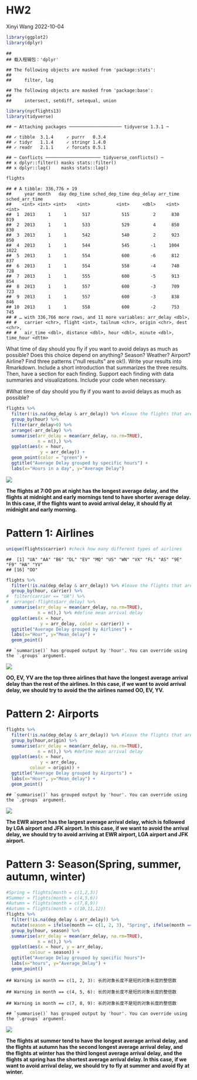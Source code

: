 HW2
================
Xinyi Wang
2022-10-04

``` r
library(ggplot2)
library(dplyr)
```

    ## 
    ## 载入程辑包：'dplyr'

    ## The following objects are masked from 'package:stats':
    ## 
    ##     filter, lag

    ## The following objects are masked from 'package:base':
    ## 
    ##     intersect, setdiff, setequal, union

``` r
library(nycflights13)
library(tidyverse)
```

    ## ─ Attaching packages ──────────────────── tidyverse 1.3.1 ─

    ## ✓ tibble  3.1.4     ✓ purrr   0.3.4
    ## ✓ tidyr   1.1.4     ✓ stringr 1.4.0
    ## ✓ readr   2.1.1     ✓ forcats 0.5.1

    ## ─ Conflicts ───────────────────── tidyverse_conflicts() ─
    ## x dplyr::filter() masks stats::filter()
    ## x dplyr::lag()    masks stats::lag()

``` r
flights
```

    ## # A tibble: 336,776 × 19
    ##     year month   day dep_time sched_dep_time dep_delay arr_time sched_arr_time
    ##    <int> <int> <int>    <int>          <int>     <dbl>    <int>          <int>
    ##  1  2013     1     1      517            515         2      830            819
    ##  2  2013     1     1      533            529         4      850            830
    ##  3  2013     1     1      542            540         2      923            850
    ##  4  2013     1     1      544            545        -1     1004           1022
    ##  5  2013     1     1      554            600        -6      812            837
    ##  6  2013     1     1      554            558        -4      740            728
    ##  7  2013     1     1      555            600        -5      913            854
    ##  8  2013     1     1      557            600        -3      709            723
    ##  9  2013     1     1      557            600        -3      838            846
    ## 10  2013     1     1      558            600        -2      753            745
    ## # … with 336,766 more rows, and 11 more variables: arr_delay <dbl>,
    ## #   carrier <chr>, flight <int>, tailnum <chr>, origin <chr>, dest <chr>,
    ## #   air_time <dbl>, distance <dbl>, hour <dbl>, minute <dbl>, time_hour <dttm>

What time of day should you fly if you want to avoid delays as much as
possible? Does this choice depend on anything? Season? Weather? Airport?
Airline? Find three patterns (“null results” are ok!). Write your
results into Rmarkdown. Include a short introduction that summarizes the
three results. Then, have a section for each finding. Support each
finding with data summaries and visualizations. Include your code when
necessary.

\#What time of day should you fly if you want to avoid delays as much as
possible?

``` r
flights %>% 
  filter(!is.na(dep_delay & arr_delay)) %>% #leave the flights that are not cancelled
  group_by(hour) %>% 
  filter(arr_delay>0) %>% 
  arrange(-arr_delay) %>%
  summarise(arr_delay = mean(arr_delay, na.rm=TRUE), 
            n = n(),) %>%
  ggplot(aes(x = hour, 
             y = arr_delay)) +    
  geom_point(color = "green") +
  ggtitle("Average Delay grouped by specific hours") + 
  labs(x="Hours in a day", y="Average Delay")
```

![](README_files/figure-gfm/unnamed-chunk-2-1.png)<!-- -->

**The flights at 7:00 pm at night has the longest average delay, and the
flights at midnight and early mornings tend to have shorter average
delay. In this case, if the flights want to avoid arrival delay, it
should fly at midnight and early morning.**

# Pattern 1: Airlines

``` r
unique(flights$carrier) #check how many different types of airlines
```

    ##  [1] "UA" "AA" "B6" "DL" "EV" "MQ" "US" "WN" "VX" "FL" "AS" "9E" "F9" "HA" "YV"
    ## [16] "OO"

``` r
flights %>% 
  filter(!is.na(dep_delay & arr_delay)) %>% #leave the flights that are not cancelled
  group_by(hour, carrier) %>% 
#  filter(carrier == "UA") %>% 
#  arrange(-flights$arr_delay) %>%
  summarise(arr_delay = mean(arr_delay, na.rm=TRUE), 
            n = n(),) %>% #define mean arrival delay
  ggplot(aes(x = hour,
             y = arr_delay, color = carrier)) +
  ggtitle("Average Delay grouped by Airlines") + 
  labs(x="Hour", y="Mean_delay") +
  geom_point()
```

    ## `summarise()` has grouped output by 'hour'. You can override using the `.groups` argument.

![](README_files/figure-gfm/unnamed-chunk-4-1.png)<!-- -->

**OO, EV, YV are the top three airlines that have the longest average
arrival delay than the rest of the airlines. In this case, if we want to
avoid arrival delay, we should try to avoid the the airlines named OO,
EV, YV.**

# Pattern 2: Airports

``` r
flights %>% 
  filter(!is.na(dep_delay & arr_delay)) %>% #leave the flights that are not cancelled
  group_by(hour,origin) %>% 
  summarise(arr_delay = mean(arr_delay, na.rm=TRUE), 
            n = n(),) %>% #define mean arrival delay
  ggplot(aes(x = hour,
             y = arr_delay,
         colour = origin)) +
  ggtitle("Average Delay grouped by Airports") + 
  labs(x="Hour", y="Mean_delay") + 
  geom_point()
```

    ## `summarise()` has grouped output by 'hour'. You can override using the `.groups` argument.

![](README_files/figure-gfm/unnamed-chunk-5-1.png)<!-- -->

**The EWR airport has the largest average arrival delay, which is
followed by LGA airport and JFK airport. In this case, if we want to
avoid the arrival delay, we should try to avoid arriving at EWR airport,
LGA airport and JFK airport.**

# Pattern 3: Season(Spring, summer, autumn, winter)

``` r
#Spring = flights[month = c(1,2,3)]
#Summer = flights(month = c(4,5,6))
#Autumn = flights(month = c(7,8,9))
#Autumn = flights(month = c(10,11,12))
flights %>% 
  filter(!is.na(dep_delay & arr_delay)) %>%
  mutate(season = ifelse(month == c(1, 2, 3), "Spring", ifelse(month == c(4, 5, 6), "Summer", ifelse(month == c(7, 8, 9), "Autumn", "Winter")))) %>%
  group_by(hour, season) %>% 
  summarise(arr_delay = mean(arr_delay, na.rm=TRUE), 
            n = n(),) %>%
  ggplot(aes(x = hour, y = arr_delay,
         colour = season)) +    
  ggtitle("Average Delay grouped by specific hours")+ 
  labs(x="hours", y="Average_Delay") +
  geom_point()
```

    ## Warning in month == c(1, 2, 3): 长的对象长度不是短的对象长度的整倍数

    ## Warning in month == c(4, 5, 6): 长的对象长度不是短的对象长度的整倍数

    ## Warning in month == c(7, 8, 9): 长的对象长度不是短的对象长度的整倍数

    ## `summarise()` has grouped output by 'hour'. You can override using the `.groups` argument.

![](README_files/figure-gfm/unnamed-chunk-6-1.png)<!-- -->

**The flights at summer tend to have the longest average arrival delay,
and the flights at autumn has the second longest average arrival delay,
and the flights at winter has the third longest average arrival delay,
and the flights at spring has the shortest average arrival delay. In
this case, if we want to avoid arrival delay, we should try to fly at
summer and avoid fly at winter.**
